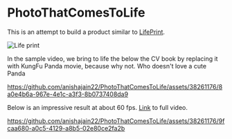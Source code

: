 # PhotoThatComesToLife

This is an attempt to build a product similar to [LifePrint](https://www.indiegogo.com/projects/lifeprint-photos-that-come-to-life-in-your-hands/#/).

![Life print](https://www.youtube.com/watch?v=h202iOtBCKs)



In the sample video, we bring to life the below the CV book by replacing it with KungFu Panda movie, because why not. Who doesn't love a cute Panda

https://github.com/anishajain22/PhotoThatComesToLife/assets/38261176/8a0e4b6a-967e-4e1c-a3f3-8b0737408da9
 
 Below is an impressive result at about 60 fps.
 [Link](https://drive.google.com/file/d/1vifMD4799ZwRbORh9Wd6I8wRALxMP5xz/view) to full video.

https://github.com/anishajain22/PhotoThatComesToLife/assets/38261176/9fcaa680-a0c5-4129-a8b5-02e80ce2fa2b

